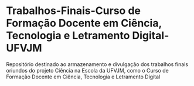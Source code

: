 # Trabalhos-Finais-Curso de Formação Docente em Ciência, Tecnologia e Letramento Digital- UFVJM
Repositório destinado ao armazenamento e divulgação dos trabalhos finais oriundos do projeto Ciência na Escola da UFVJM, como o  Curso de Formação Docente em Ciência, Tecnologia e Letramento Digital
